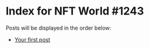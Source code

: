 # Index for NFT World #1243
Posts will be displayed in the order below:

- [Your first post](./001-first.md)

